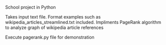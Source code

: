 School project in Python

Takes input text file. Format examples such as wikipedia_articles_streamlined.txt included.
Impliments PageRank algorithm to analyze graph of wikipedia article references

Execute pagerank.py file for demonstration
